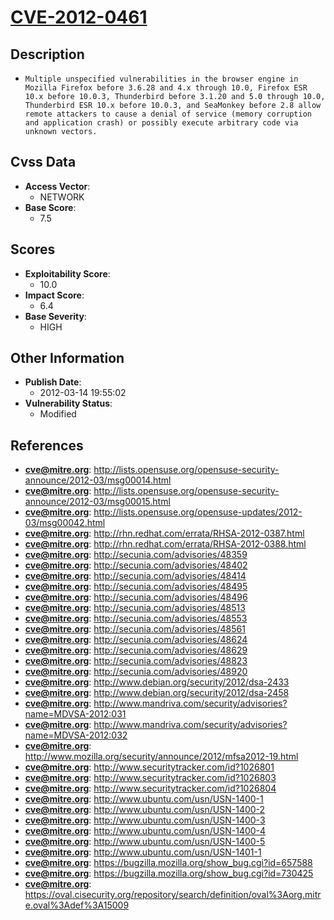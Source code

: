 
# [CVE-2012-0461](http://lists.opensuse.org/opensuse-security-announce/2012-03/msg00014.html)

## Description

- `Multiple unspecified vulnerabilities in the browser engine in Mozilla Firefox before 3.6.28 and 4.x through 10.0, Firefox ESR 10.x before 10.0.3, Thunderbird before 3.1.20 and 5.0 through 10.0, Thunderbird ESR 10.x before 10.0.3, and SeaMonkey before 2.8 allow remote attackers to cause a denial of service (memory corruption and application crash) or possibly execute arbitrary code via unknown vectors.`

## Cvss Data

- **Access Vector**:
  - NETWORK
- **Base Score**:
  - 7.5

## Scores

- **Exploitability Score**:
  - 10.0
- **Impact Score**:
  - 6.4
- **Base Severity**:
  - HIGH

## Other Information

- **Publish Date**:
  - 2012-03-14 19:55:02
- **Vulnerability Status**:
  - Modified

## References

- **cve@mitre.org**: http://lists.opensuse.org/opensuse-security-announce/2012-03/msg00014.html
- **cve@mitre.org**: http://lists.opensuse.org/opensuse-security-announce/2012-03/msg00015.html
- **cve@mitre.org**: http://lists.opensuse.org/opensuse-updates/2012-03/msg00042.html
- **cve@mitre.org**: http://rhn.redhat.com/errata/RHSA-2012-0387.html
- **cve@mitre.org**: http://rhn.redhat.com/errata/RHSA-2012-0388.html
- **cve@mitre.org**: http://secunia.com/advisories/48359
- **cve@mitre.org**: http://secunia.com/advisories/48402
- **cve@mitre.org**: http://secunia.com/advisories/48414
- **cve@mitre.org**: http://secunia.com/advisories/48495
- **cve@mitre.org**: http://secunia.com/advisories/48496
- **cve@mitre.org**: http://secunia.com/advisories/48513
- **cve@mitre.org**: http://secunia.com/advisories/48553
- **cve@mitre.org**: http://secunia.com/advisories/48561
- **cve@mitre.org**: http://secunia.com/advisories/48624
- **cve@mitre.org**: http://secunia.com/advisories/48629
- **cve@mitre.org**: http://secunia.com/advisories/48823
- **cve@mitre.org**: http://secunia.com/advisories/48920
- **cve@mitre.org**: http://www.debian.org/security/2012/dsa-2433
- **cve@mitre.org**: http://www.debian.org/security/2012/dsa-2458
- **cve@mitre.org**: http://www.mandriva.com/security/advisories?name=MDVSA-2012:031
- **cve@mitre.org**: http://www.mandriva.com/security/advisories?name=MDVSA-2012:032
- **cve@mitre.org**: http://www.mozilla.org/security/announce/2012/mfsa2012-19.html
- **cve@mitre.org**: http://www.securitytracker.com/id?1026801
- **cve@mitre.org**: http://www.securitytracker.com/id?1026803
- **cve@mitre.org**: http://www.securitytracker.com/id?1026804
- **cve@mitre.org**: http://www.ubuntu.com/usn/USN-1400-1
- **cve@mitre.org**: http://www.ubuntu.com/usn/USN-1400-2
- **cve@mitre.org**: http://www.ubuntu.com/usn/USN-1400-3
- **cve@mitre.org**: http://www.ubuntu.com/usn/USN-1400-4
- **cve@mitre.org**: http://www.ubuntu.com/usn/USN-1400-5
- **cve@mitre.org**: http://www.ubuntu.com/usn/USN-1401-1
- **cve@mitre.org**: https://bugzilla.mozilla.org/show_bug.cgi?id=657588
- **cve@mitre.org**: https://bugzilla.mozilla.org/show_bug.cgi?id=730425
- **cve@mitre.org**: https://oval.cisecurity.org/repository/search/definition/oval%3Aorg.mitre.oval%3Adef%3A15009
